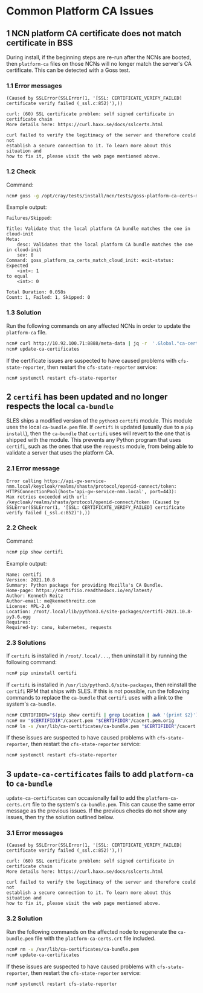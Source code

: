 # Common Platform CA Issues

## 1 NCN platform CA certificate does not match certificate in BSS

During install, if the beginning steps are re-run after the NCNs are booted,
then `platform-ca` files on those NCNs will no longer match the server's CA certificate.
This can be detected with a Goss test.

### 1.1 Error messages

```text
(Caused by SSLError(SSLError(1, '[SSL: CERTIFICATE_VERIFY_FAILED] certificate verify failed (_ssl.c:852)'),))
```

```text
curl: (60) SSL certificate problem: self signed certificate in certificate chain
More details here: https://curl.haxx.se/docs/sslcerts.html

curl failed to verify the legitimacy of the server and therefore could not
establish a secure connection to it. To learn more about this situation and
how to fix it, please visit the web page mentioned above.
```

### 1.2 Check

Command:

```bash
ncn# goss -g /opt/cray/tests/install/ncn/tests/goss-platform-ca-certs-match-cloud-init.yaml v
```

Example output:

```text
Failures/Skipped:

Title: Validate that the local platform CA bundle matches the one in cloud-init
Meta:
    desc: Validates that the local platform CA bundle matches the one in cloud-init
    sev: 0
Command: goss_platform_ca_certs_match_cloud_init: exit-status:
Expected
    <int>: 1
to equal
    <int>: 0

Total Duration: 0.058s
Count: 1, Failed: 1, Skipped: 0
```

### 1.3 Solution

Run the following commands on any affected NCNs in order to update the `platform-ca` file.

```bash
ncn# curl http://10.92.100.71:8888/meta-data | jq -r  '.Global."ca-certs".trusted[]' > /etc/pki/trust/anchors/platform-ca-certs.crt
ncn# update-ca-certificates
```

If the certificate issues are suspected to have caused problems with `cfs-state-reporter`, then restart
the `cfs-state-reporter` service:

```bash
ncn# systemctl restart cfs-state-reporter
```

## 2 `certifi` has been updated and no longer respects the local `ca-bundle`

SLES ships a modified version of the `python3` `certifi` module. This module
uses the local `ca-bundle.pem` file. If `certifi` is updated (usually due to a
`pip install`), then the `ca-bundle` that `certifi` uses will revert to the one that
is shipped with the module. This prevents any Python program that uses `certifi`,
such as the ones that use the `requests` module, from being able to validate a
server that uses the platform CA.

### 2.1 Error message

```text
Error calling https://api-gw-service-nmn.local/keycloak/realms/shasta/protocol/openid-connect/token: HTTPSConnectionPool(host='api-gw-service-nmn.local', port=443):
Max retries exceeded with url: /keycloak/realms/shasta/protocol/openid-connect/token (Caused by SSLError(SSLError(1, '[SSL: CERTIFICATE_VERIFY_FAILED] certificate verify failed (_ssl.c:852)'),))
```

### 2.2 Check

Command:

```bash
ncn# pip show certifi
```

Example output:

```text
Name: certifi
Version: 2021.10.8
Summary: Python package for providing Mozilla's CA Bundle.
Home-page: https://certifiio.readthedocs.io/en/latest/
Author: Kenneth Reitz
Author-email: me@kennethreitz.com
License: MPL-2.0
Location: /root/.local/lib/python3.6/site-packages/certifi-2021.10.8-py3.6.egg
Requires:
Required-by: canu, kubernetes, requests
```

### 2.3 Solutions

If `certifi` is installed in `/root/.local/...`, then uninstall it by running the following command:

```bash
ncn# pip uninstall certifi
```

If `certifi` is installed in `/usr/lib/python3.6/site-packages`, then
reinstall the `certifi` RPM that ships with SLES. If this is not possible,
run the following commands to replace the `ca-bundle` that `certifi` uses
with a link to the system's `ca-bundle`.

```bash
ncn# CERTIFIDIR="$(pip show certifi | grep Location | awk '{print $2}')/certifi"
ncn# mv "$CERTIFIDIR"/cacert.pem "$CERTIFIDIR"/cacert.pem.orig
ncn# ln -s /var/lib/ca-certificates/ca-bundle.pem "$CERTIFIDIR"/cacert.pem
```

If these issues are suspected to have caused problems with `cfs-state-reporter`, then restart
the `cfs-state-reporter` service:

```bash
ncn# systemctl restart cfs-state-reporter
```

## 3 `update-ca-certificates` fails to add `platform-ca` to `ca-bundle`

`update-ca-certificates` can occasionally fail to add the `platform-ca-certs.crt`
file to the system's `ca-bundle.pem`. This can cause the same error message as
the previous issues. If the previous checks do not show any issues, then try
the solution outlined below.

### 3.1 Error messages

```text
(Caused by SSLError(SSLError(1, '[SSL: CERTIFICATE_VERIFY_FAILED] certificate verify failed (_ssl.c:852)'),))
```

```text
curl: (60) SSL certificate problem: self signed certificate in certificate chain
More details here: https://curl.haxx.se/docs/sslcerts.html

curl failed to verify the legitimacy of the server and therefore could not
establish a secure connection to it. To learn more about this situation and
how to fix it, please visit the web page mentioned above.
```

### 3.2 Solution

Run the following commands on the affected node to regenerate the `ca-bundle.pem` file with the
`platform-ca-certs.crt` file included.

```bash
ncn# rm -v /var/lib/ca-certificates/ca-bundle.pem
ncn# update-ca-certificates
```

If these issues are suspected to have caused problems with `cfs-state-reporter`, then restart
the `cfs-state-reporter` service:

```bash
ncn# systemctl restart cfs-state-reporter
```
